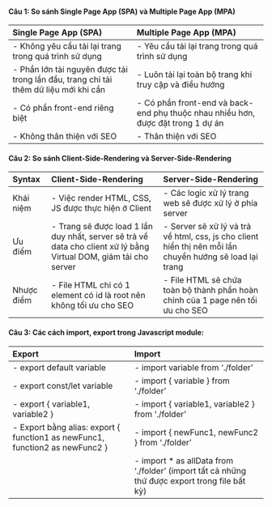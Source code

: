#### Câu 1: So sánh Single Page App (SPA) và Multiple Page App (MPA)

| Single Page App (SPA)                                                                |                 Multiple Page App (MPA)                 |
| :----------------------------------------------------------------------------------- | :----------------------------------------------------- |
| - Không yêu cầu tải lại trang trong quá trình sử dụng                                |     - Yêu cầu tải lại trang trong quá trình sử dụng     |
| - Phần lớn tài nguyên được tải trong lần đầu, trang chỉ tải thêm dữ liệu mới khi cần | - Luôn tải lại toàn bộ trang khi truy cập và điều hướng |
| - Có phần front-end riêng biệt                                  | -	Có phần front-end và back-end phụ thuộc nhau nhiều hơn, được đặt trong 1 dự án |
| -	Không thân thiện với SEO                                                            | -	Thân thiện với SEO                           |


#### Câu 2: So sánh Client-Side-Rendering và Server-Side-Rendering

| Syntax      | Client-Side-Rendering | Server-Side-Rendering   |
| :---        |    :----   |          :--- |
| Khái niệm      | -	Việc render HTML, CSS, JS được thực hiện ở Client       | -	Các logic xử lý trang web sẽ được xử lý ở phía server   |
| Ưu điểm   | -	Trang sẽ được load 1 lần duy nhất, server sẽ trả về data cho client xử lý bằng Virtual DOM, giảm tải cho server | -	Server sẽ xử lý và trả về html, css, js cho client hiển thị nên mỗi lần chuyển hướng sẽ load lại trang      |
| Nhược điểm | -	File HTML chỉ có 1 element có id là root nên không tối ưu cho SEO | -	File HTML sẽ chứa toàn bộ thành phần hoàn chỉnh của 1 page nên tối ưu cho SEO |

#### Câu 3: Các cách import, export trong Javascript module:

| Export                                                             |                 Import                |
| :----------------------------------------------------------------------------------- | :----------------------------------------------------- |
| -	export default variable | -	import variable from ‘./folder’ |
| -	export const/let variable | -	import { variable } from ‘./folder’ |
| -	export { variable1, variable2 } | -	import { variable1, variable2 } from ‘./folder’ |
| - Export bằng alias: export { function1 as newFunc1, function2 as newFunc2 } | -	import { newFunc1, newFunc2 } from ‘./folder’ |
|  | -	import * as allData from ‘./folder’ (import tất cả những thứ được export trong file bất kỳ) |
